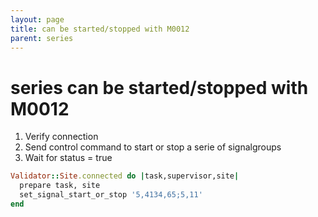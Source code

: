 ```yaml
---
layout: page
title: can be started/stopped with M0012
parent: series
---
```


# series can be started/stopped with M0012

1. Verify connection
2. Send control command to start or stop a serie of signalgroups
3. Wait for status = true

```ruby
Validator::Site.connected do |task,supervisor,site|
  prepare task, site
  set_signal_start_or_stop '5,4134,65;5,11'
end
```

